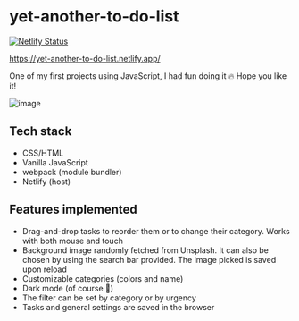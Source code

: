 # yet-another-to-do-list

[![Netlify Status](https://api.netlify.com/api/v1/badges/252faec7-ca01-4bef-8331-984c83e18509/deploy-status)](https://app.netlify.com/sites/yet-another-to-do-list/deploys)

https://yet-another-to-do-list.netlify.app/

One of my first projects using JavaScript, I had fun doing it :fire: Hope you like it!

![image](https://user-images.githubusercontent.com/66511903/136846298-38519121-4b2f-46be-b7b1-501d9e06a850.png)

## Tech stack
- CSS/HTML
- Vanilla JavaScript
- webpack (module bundler)
- Netlify (host)

## Features implemented
- Drag-and-drop tasks to reorder them or to change their category. Works with both mouse and touch 
- Background image randomly fetched from Unsplash. It can also be chosen by using the search bar provided. The image picked is saved upon reload
- Customizable categories (colors and name)
- Dark mode (of course :new_moon_with_face:)
- The filter can be set by category or by urgency
- Tasks and general settings are saved in the browser
